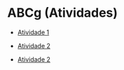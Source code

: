 # ABCg (Atividades)

* [Atividade 1](https://github.com/williamcrispim/abcg-atividades/tree/main/examples/chuvaEstrelas)

* [Atividade 2](https://github.com/williamcrispim/abcg-atividades/tree/main/examples/bunnySoccer)

* [Atividade 2](https://github.com/williamcrispim/abcg-atividades/tree/main/examples/lostAstronaut)